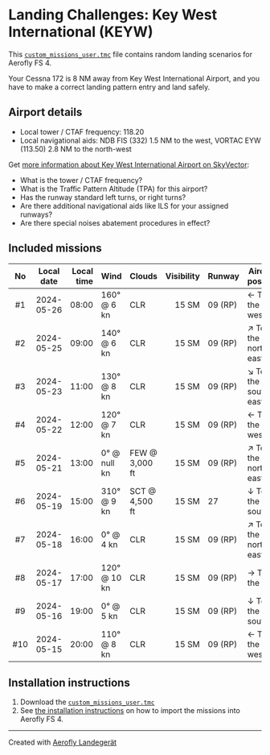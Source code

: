 # Landing Challenges: Key West International (KEYW)

This [`custom_missions_user.tmc`](./custom_missions_user.tmc) file contains random landing scenarios for Aerofly FS 4.

Your Cessna 172 is 8 NM away from Key West International Airport, and you have to make a correct landing pattern entry and land safely.

## Airport details

- Local tower / CTAF frequency: 118.20
- Local navigational aids: NDB FIS (332) 1.5 NM to the west, VORTAC EYW (113.50) 2.8 NM to the north-west

Get [more information about Key West International Airport on SkyVector](https://skyvector.com/airport/KEYW):

- What is the tower / CTAF frequency?
- What is the Traffic Pattern Altitude (TPA) for this airport?
- Has the runway standard left turns, or right turns?
- Are there additional navigational aids like ILS for your assigned runways?
- Are there special noises abatement procedures in effect?

## Included missions

| No  | Local date | Local time | Wind         | Clouds         | Visibility | Runway  | Aircraft position    |
| :-: | ---------- | ---------: | ------------ | -------------- | ---------: | ------- | -------------------- |
| #1  | 2024-05-26 |      08:00 | 160° @ 6 kn  | CLR            |      15 SM | 09 (RP) | ← To the west        |
| #2  | 2024-05-25 |      09:00 | 140° @ 6 kn  | CLR            |      15 SM | 09 (RP) | ↗ To the north-east |
| #3  | 2024-05-23 |      11:00 | 130° @ 8 kn  | CLR            |      15 SM | 09 (RP) | ↘ To the south-east |
| #4  | 2024-05-22 |      12:00 | 120° @ 7 kn  | CLR            |      15 SM | 09 (RP) | ← To the west        |
| #5  | 2024-05-21 |      13:00 | 0° @ null kn | FEW @ 3,000 ft |      15 SM | 09 (RP) | ↗ To the north-east |
| #6  | 2024-05-19 |      15:00 | 310° @ 9 kn  | SCT @ 4,500 ft |      15 SM | 27      | ↓ To the south       |
| #7  | 2024-05-18 |      16:00 | 0° @ 4 kn    | CLR            |      15 SM | 09 (RP) | ↗ To the north-east |
| #8  | 2024-05-17 |      17:00 | 120° @ 10 kn | CLR            |      15 SM | 09 (RP) | → To the east        |
| #9  | 2024-05-16 |      19:00 | 0° @ 5 kn    | CLR            |      15 SM | 09 (RP) | ↓ To the south       |
| #10 | 2024-05-15 |      20:00 | 110° @ 8 kn  | CLR            |      15 SM | 09 (RP) | ← To the west        |

## Installation instructions

1. Download the [`custom_missions_user.tmc`](./custom_missions_user.tmc)
2. See [the installation instructions](https://fboes.github.io/aerofly-missions/docs/generic-installation.html) on how to import the missions into Aerofly FS 4.

---

Created with [Aerofly Landegerät](https://github.com/fboes/aerofly-patterns)
